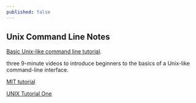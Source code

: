 ```yaml
---
published: false
---
```

## Unix Command Line Notes

 [Basic Unix-like command line tutorial](http://pgbovine.net/command-line-tutorial.htm). 
 
 
 three 9-minute videos to introduce beginners to the basics of a Unix-like command-line interface. 
 
 
 [MIT tutorial](http://web.mit.edu/mprat/Public/web/Terminus/Web/main.html)
 
 
 [UNIX Tutorial One](http://www.ee.surrey.ac.uk/Teaching/Unix/unix1.html)
